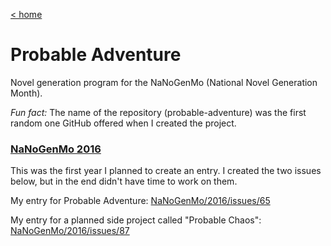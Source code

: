 [< home](README.md)

# Probable Adventure

Novel generation program for the NaNoGenMo
(National Novel Generation Month).

_Fun fact:_ The name of the repository (probable-adventure)
was the first random one GitHub offered when I created the project.

### [NaNoGenMo 2016](https://github.com/NaNoGenMo/2016)

This was the first year I planned to create an entry.
I created the two issues below, but in the end didn't have time to work
on them.

My entry for Probable Adventure:
[NaNoGenMo/2016/issues/65](https://github.com/NaNoGenMo/2016/issues/65)

My entry for a planned side project called "Probable Chaos":
[NaNoGenMo/2016/issues/87](https://github.com/NaNoGenMo/2016/issues/87)
